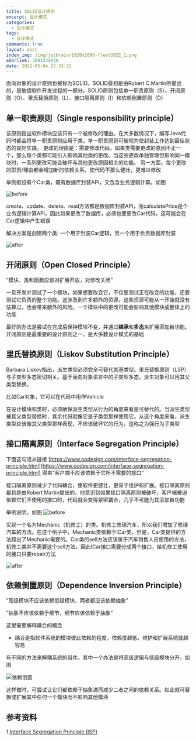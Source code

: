 ```yaml
---
title: SOLID设计原则
excerpt: 设计模式
categories:
  - 设计模式
tags:
  - 设计模式
comments: true
layout: post
index_img: /img/jetbrain/1920x1080-fleet2022_1.png
abbrlink: 3081234936
date: 2022-05-04 23:33:21
---
```


面向对象的设计原则也被称为SOLID。SOLID最初是由Robert C.Martin所提出的，是敏捷软件开发过程的一部分。SOLID原则包括单一职责原则（S）、开闭原则（O）、里氏替换原则（L）、接口隔离原则（I）和依赖倒置原则（D）

## 单一职责原则（Single responsibility principle）

该原则指出软件模块应该只有一个被修改的理由。在大多数情况下，编写Java代码时都会将单一职责原则应用于类。单一职责原则可被视为使封装工作达到最佳状态的良好实践。
更改的理由是：需要修改代码。如果类需要更改的原因不止一个，那么每个类都可能引入影响其他类的更改。当这些更改单独管理但影响同一模块时，一系列更改可能会破坏与其他更改原因相关的功能。
另一方面，每个更改的职责/理由都会增加新的依赖关系，使代码不那么健壮，更难以修改

举例假设有个Car类，既有数据库封装API，又包含业务逻辑计算。如图

![before](img/solid/AFEACDCA09A8139FA6C1FDEBE790148F.jpg)

create、update、delete、read方法都是数据库封装API，而calculatePrice是个业务逻辑计算API，因此如果更改了数据库，必须也要更改Car代码，这可能会在Car逻辑中产生错误

解决方案是创建两个类: 一个用于封装Car逻辑，另一个用于负责数据库封装

![after](img/solid/A395F4EFDE87F281C96D195CAE2D504C.jpg)

## 开闭原则（Open Closed Principle）

“模块、类和函数应该对扩展开放，对修改关闭”

一旦开发并测试了一个模块，如果想要改变它，不仅要测试正在改变的功能，还要测试它负责的整个功能。这涉及到许多额外的资源，这些资源可能从一开始就没有估算过，也会带来额外的风险。一个模块中的更改可能会影响其他模块或整体上的功能

最好的办法是尝试在完成后保持模块不变，并通过**继承**和**多态**来扩展添加新功能。开闭原则是最重要的设计原则之一，是大多数设计模式的基础

## 里氏替换原则（Liskov Substitution Principle）

Barbara Liskov指出，派生类型必须完全可替代其基类型。里氏替换原则（LSP）与子类型多态密切相关。基于面向对象语言中的子类型多态，派生对象可以用其父类型替换。

比如Car对象，它可以在代码中用作Vehicle

在设计模块和类时，必须确保派生类型从行为的角度来看是可替代的。当派生类型被其父类型替换时，其余代码就像它是子类型那样使用它。从这个角度来看，派生类型应该像其父类型那样表现，不应该破坏它的行为。这称之为强行为子类型

## 接口隔离原则（Interface Segregation Principle）

下面这句话从链接 [https://www.oodesign.com/interface-segregation-principle.html](https://www.oodesign.com/interface-segregation-principle.html) 得来“客户端不应该依赖于它所不需要的接口”

接口隔离原则减少了代码耦合，使软件更健壮，更易于维护和扩展。接口隔离原则最初是由Robert Martin提出的，他意识到如果接口隔离原则被破坏，客户端被迫依赖它们不使用的接口时，代码就会变得紧密耦合，几乎不可能为其添加新功能

举例说明，如图
![before](img/solid/431F4B90578FD26B57932B410F54D054.jpg)

实现一个名为Mechanic（机修工）的类。机修工修理汽车，所以我们增加了修理汽车的方法。在这个例子中，Mechanic类依赖于ICar类，但是，Car类提供的方法超出了Mechanic需要的。Car类的sell方法应该属于汽车销售人员使用的方法，机修工类并不需要这个sell方法。因此ICar接口需要分成两个接口，给机修工使用的接口只要repair方法

![after](img/solid/0631ED924A2697CE158BC2E9B2E66229.jpg)

## 依赖倒置原则（Dependence Inversion Principle）

“高级模块不应该依赖低级模块，两者都应该依赖抽象”

“抽象不应该依赖于细节，细节应该依赖于抽象”

这里需要解释耦合的概念
* 耦合是指软件系统的模块彼此依赖的程度。依赖度越低，维护和扩展系统就越容易

有不同的方法来解耦系统的组件。其中一个办法是将高级逻辑与低级模块分开，如图

![依赖倒置](img/solid/727DC3888F809870567CC3A34F18F9EC.jpg)

这样做时，可尝试让它们都依赖于抽象进而减少二者之间的依赖关系。如此就可替换或扩展其中任何一个模块而不影响其他模块

## 参考资料

1.[Interface Segregation Principle (ISP)](https://www.oodesign.com/interface-segregation-principle.html)
